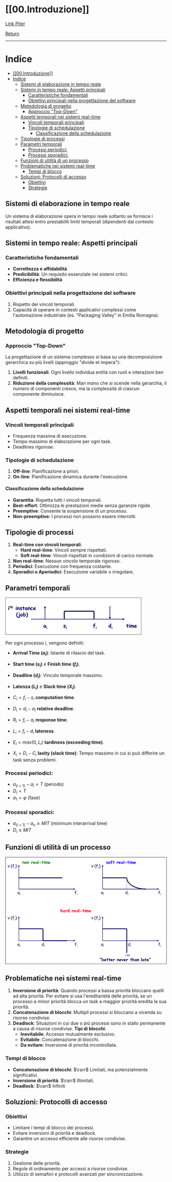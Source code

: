 # [[00.Introduzione]]

[Link Piter](https://liveunibo-my.sharepoint.com/:o:/r/personal/pietro_focaccia_studio_unibo_it/_layouts/15/Doc.aspx?sourcedoc=%7BD195ED30-F39F-489F-8CD5-2DEA70483705%7D&file=SOM&action=edit&mobileredirect=true&wdorigin=Sharepoint&RootFolder=%2Fpersonal%2Fpietro_focaccia_studio_unibo_it%2FDocuments%2FSOM&d=wd195ed30f39f489f8cd52dea70483705&e=5%3Afa3c89b441c04712b7ed303d1b15acda&sharingv2=true&fromShare=true&at=9&CID=590ccd21-1d7c-4a1a-b106-5cff1daeaf26)


[Return](./README.md)

---

# Indice

- [\[\[00.Introduzione\]\]](#00introduzione)
- [Indice](#indice)
  - [Sistemi di elaborazione in tempo reale](#sistemi-di-elaborazione-in-tempo-reale)
  - [Sistemi in tempo reale: Aspetti principali](#sistemi-in-tempo-reale-aspetti-principali)
    - [Caratteristiche fondamentali](#caratteristiche-fondamentali)
    - [Obiettivi principali nella progettazione del software](#obiettivi-principali-nella-progettazione-del-software)
  - [Metodologia di progetto](#metodologia-di-progetto)
    - [Approccio "Top-Down"](#approccio-top-down)
  - [Aspetti temporali nei sistemi real-time](#aspetti-temporali-nei-sistemi-real-time)
    - [Vincoli temporali principali](#vincoli-temporali-principali)
    - [Tipologie di schedulazione](#tipologie-di-schedulazione)
      - [Classificazione della schedulazione](#classificazione-della-schedulazione)
  - [Tipologie di processi](#tipologie-di-processi)
  - [Parametri temporali](#parametri-temporali)
    - [Processi periodici:](#processi-periodici)
    - [Processi sporadici:](#processi-sporadici)
  - [Funzioni di utilità di un processo](#funzioni-di-utilità-di-un-processo)
  - [Problematiche nei sistemi real-time](#problematiche-nei-sistemi-real-time)
    - [Tempi di blocco](#tempi-di-blocco)
  - [Soluzioni: Protocolli di accesso](#soluzioni-protocolli-di-accesso)
    - [Obiettivi](#obiettivi)
    - [Strategie](#strategie)

## Sistemi di elaborazione in tempo reale

Un sistema di elaborazione opera in tempo reale soltanto se fornisce i risultati attesi entro prestabiliti limiti temporali (dipendenti dal contesto applicativo).

## Sistemi in tempo reale: Aspetti principali

### Caratteristiche fondamentali

- **Correttezza e affidabilità**
- **Predicibilità**: Un requisito essenziale nei sistemi critici.
- **Efficienza e flessibilità**

### Obiettivi principali nella progettazione del software

1. Rispetto dei vincoli temporali.
2. Capacità di operare in contesti applicativi complessi come l'automazione industriale (es. "Packaging Valley" in Emilia Romagna).

## Metodologia di progetto

### Approccio "Top-Down"

La progettazione di un sistema complesso si basa su una decomposizione gerarchica su più livelli (approggio "divide et impera"):

1. **Livelli funzionali**: Ogni livello individua entità con ruoli e interazioni ben definiti.
2. **Riduzione della complessità**: Man mano che si scende nella gerarchia, il numero di componenti cresce, ma la complessità di ciascun componente diminuisce.

## Aspetti temporali nei sistemi real-time

### Vincoli temporali principali

- Frequenza massima di esecuzione.
- Tempo massimo di elaborazione per ogni task.
- Deadlines rigorose.

### Tipologie di schedulazione

1. **Off-line**: Pianificazione a priori.
2. **On-line**: Pianificazione dinamica durante l'esecuzione.

#### Classificazione della schedulazione

- **Garantita**: Rispetta tutti i vincoli temporali.
- **Best-effort**: Ottimizza le prestazioni medie senza garanzie rigide.
- **Preemptive**: Consente la sospensione di un processo.
- **Non-preemptive**: I processi non possono essere interrotti.

## Tipologie di processi

1. **Real-time con vincoli temporali**:
   - **Hard real-time**: Vincoli sempre rispettati.
   - **Soft real-time**: Vincoli rispettati in condizioni di carico normale.
2. **Non real-time**: Nessun vincolo temporale rigoroso.
3. **Periodici**: Esecuzione con frequenza costante.
4. **Sporadici o Aperiodici**: Esecuzione variabile o irregolare.

## Parametri temporali

![alt text](../image.png)

Per ogni processo $i$, vengono definiti:

- **Arrival Time ($a_i$)**: Istante di rilascio del task.
- **Start time ($s_i$)** e **Finish time ($f_i$)**.
- **Deadline ($d_i$)**: Vincolo temporale massimo.
- **Latenza ($L_i$)** e **Slack time ($X_i$)**.

- $C_i = f_i - s_i$ **computation time**.
- $D_i = d_i - a_i$ **relative deadline**.
- $R_i = f_i - a_i$ **response time**.
- $L_i = f_i - d_i$ **lateness**.
- $E_i = max(0, L_i)$ **tardiness (exceeding time)**.
- $X_i = D_i - C_i$ **laxity (slack time)**: Tempo massimo in cui si può differire un task senza problemi.

### Processi periodici: 
- $a_(i+1) - a_i = T$ (periodo)
- $D_i = T$
- $a_1 = \varphi$ (fase)
  
### Processi sporadici:
- $a_(i+1) - a_o \geq MIT$ (minimum interarrival time)
- $D_i \leq MIT$

## Funzioni di utilità di un processo

![alt text](../image-1.png)

## Problematiche nei sistemi real-time

1. **Inversione di priorità**: Quando processi a bassa priorità bloccano quelli ad alta priorità.
    Per evitare si usa l'ereditarietà delle priorità, se un processo a minor priorità blocca un task a maggior priorità eredita la sua priorità.
2. **Concatenazione di blocchi**: Multipli processi si bloccano a vicenda su risorse condivise.
3. **Deadlock**: Situazioni in cui due o più processi sono in stallo permanente a causa di risorse condivise.
    **Tipi di blocchi**:
    - **Inevitabile**: Accesso mutualmente esclusivo.
    - **Evitabile**: Concatenazione di blocchi.
    - **Da evitare**: Inversione di priorità incontrollata.

### Tempi di blocco

- **Concatenazione di blocchi**: $\rarr$ Limitati, ma potenzialmente significativi.
- **Inversione di priorità**: $\rarr$ Illimitati.
- **Deadlock**: $\rarr$ Infiniti

## Soluzioni: Protocolli di accesso

### Obiettivi

- Limitare i tempi di blocco dei processi.
- Evitare inversioni di priorità e deadlock.
- Garantire un accesso efficiente alle risorse condivise.

### Strategie

1. Gestione delle priorità.
2. Regole di ordinamento per accessi a risorse condivise.
3. Utilizzo di semafori e protocolli avanzati per sincronizzazione.

